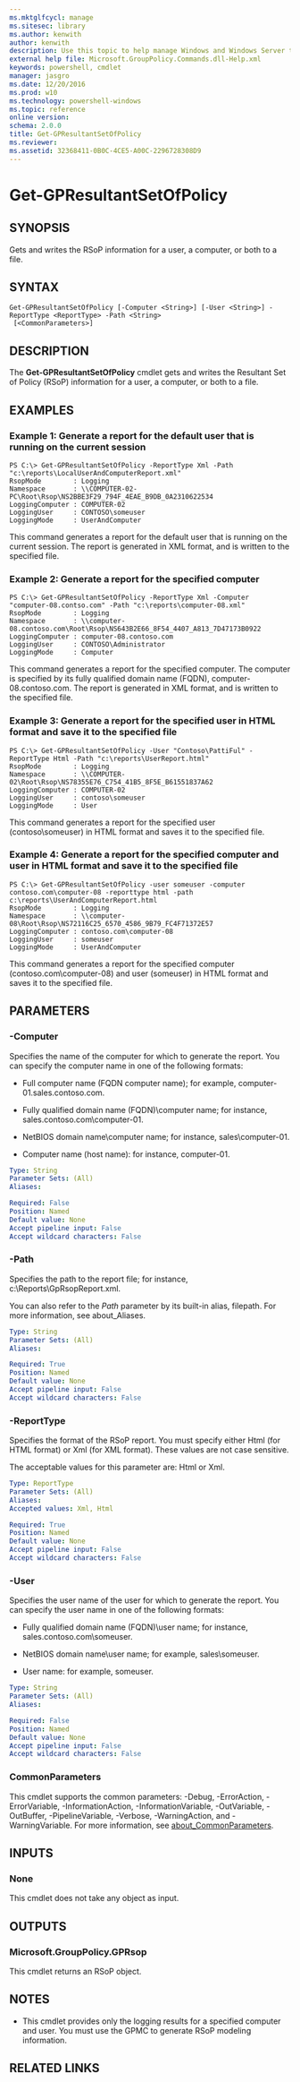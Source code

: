 ```yaml
---
ms.mktglfcycl: manage
ms.sitesec: library
ms.author: kenwith
author: kenwith
description: Use this topic to help manage Windows and Windows Server technologies with Windows PowerShell.
external help file: Microsoft.GroupPolicy.Commands.dll-Help.xml
keywords: powershell, cmdlet
manager: jasgro
ms.date: 12/20/2016
ms.prod: w10
ms.technology: powershell-windows
ms.topic: reference
online version: 
schema: 2.0.0
title: Get-GPResultantSetOfPolicy
ms.reviewer:
ms.assetid: 32368411-0B0C-4CE5-A00C-2296728308D9
---
```


# Get-GPResultantSetOfPolicy

## SYNOPSIS
Gets and writes the RSoP information for a user, a computer, or both to a file.

## SYNTAX

```
Get-GPResultantSetOfPolicy [-Computer <String>] [-User <String>] -ReportType <ReportType> -Path <String>
 [<CommonParameters>]
```

## DESCRIPTION
The **Get-GPResultantSetOfPolicy** cmdlet gets and writes the Resultant Set of Policy (RSoP) information for a user, a computer, or both to a file.

## EXAMPLES

### Example 1: Generate a report for the default user that is running on the current session
```
PS C:\> Get-GPResultantSetOfPolicy -ReportType Xml -Path "c:\reports\LocalUserAndComputerReport.xml"
RsopMode        : Logging 
Namespace       : \\COMPUTER-02-PC\Root\Rsop\NS2BBE3F29_794F_4EAE_B9DB_0A2310622534 
LoggingComputer : COMPUTER-02 
LoggingUser     : CONTOSO\someuser 
LoggingMode     : UserAndComputer
```

This command generates a report for the default user that is running on the current session.
The report is generated in XML format, and is written to the specified file.

### Example 2: Generate a report for the specified computer
```
PS C:\> Get-GPResultantSetOfPolicy -ReportType Xml -Computer "computer-08.contso.com" -Path "c:\reports\computer-08.xml"
RsopMode        : Logging 
Namespace       : \\computer-08.contoso.com\Root\Rsop\NS643B2E66_8F54_4407_A813_7D47173B0922 
LoggingComputer : computer-08.contoso.com 
LoggingUser     : CONTOSO\Administrator 
LoggingMode     : Computer
```

This command generates a report for the specified computer.
The computer is specified by its fully qualified domain name (FQDN), computer-08.contoso.com.
The report is generated in XML format, and is written to the specified file.

### Example 3: Generate a report for the specified user in HTML format and save it to the specified file
```
PS C:\> Get-GPResultantSetOfPolicy -User "Contoso\PattiFul" -ReportType Html -Path "c:\reports\UserReport.html" 
RsopMode        : Logging 
Namespace       : \\COMPUTER-02\Root\Rsop\NS78355E76_C754_41B5_8F5E_B61551837A62 
LoggingComputer : COMPUTER-02 
LoggingUser     : contoso\someuser 
LoggingMode     : User
```

This command generates a report for the specified user (contoso\someuser) in HTML format and saves it to the specified file.

### Example 4: Generate a report for the specified computer and user in HTML format and save it to the specified file
```
PS C:\> Get-GPResultantSetOfPolicy -user someuser -computer contoso.com\computer-08 -reporttype html -path c:\reports\UserAndComputerReport.html 
RsopMode        : Logging 
Namespace       : \\computer-08\Root\Rsop\NS72116C25_6570_4586_9B79_FC4F71372E57 
LoggingComputer : contoso.com\computer-08 
LoggingUser     : someuser 
LoggingMode     : UserAndComputer
```

This command generates a report for the specified computer (contoso.com\computer-08) and user (someuser) in HTML format and saves it to the specified file.

## PARAMETERS

### -Computer
Specifies the name of the computer for which to generate the report.
You can specify the computer name in one of the following formats:

- Full computer name (FQDN computer name); for example, computer-01.sales.contoso.com.

- Fully qualified domain name (FQDN)\computer name; for instance, sales.contoso.com\computer-01.

- NetBIOS domain name\computer name; for instance, sales\computer-01.

- Computer name (host name): for instance, computer-01.

```yaml
Type: String
Parameter Sets: (All)
Aliases: 

Required: False
Position: Named
Default value: None
Accept pipeline input: False
Accept wildcard characters: False
```

### -Path
Specifies the path to the report file; for instance, c:\Reports\GpRsopReport.xml.

You can also refer to the *Path* parameter by its built-in alias, filepath.
For more information, see about_Aliases.

```yaml
Type: String
Parameter Sets: (All)
Aliases: 

Required: True
Position: Named
Default value: None
Accept pipeline input: False
Accept wildcard characters: False
```

### -ReportType
Specifies the format of the RSoP report.
You must specify either Html (for HTML format) or Xml (for XML format).
These values are not case sensitive.

The acceptable values for this parameter are: Html or Xml.

```yaml
Type: ReportType
Parameter Sets: (All)
Aliases: 
Accepted values: Xml, Html

Required: True
Position: Named
Default value: None
Accept pipeline input: False
Accept wildcard characters: False
```

### -User
Specifies the user name of the user for which to generate the report.
You can specify the user name in one of the following formats:

- Fully qualified domain name (FQDN)\user name; for instance, sales.contoso.com\someuser.

- NetBIOS domain name\user name; for example, sales\someuser.

- User name: for example, someuser.

```yaml
Type: String
Parameter Sets: (All)
Aliases: 

Required: False
Position: Named
Default value: None
Accept pipeline input: False
Accept wildcard characters: False
```

### CommonParameters
This cmdlet supports the common parameters: -Debug, -ErrorAction, -ErrorVariable, -InformationAction, -InformationVariable, -OutVariable, -OutBuffer, -PipelineVariable, -Verbose, -WarningAction, and -WarningVariable. For more information, see [about_CommonParameters](http://go.microsoft.com/fwlink/?LinkID=113216).

## INPUTS

### None
This cmdlet does not take any object as input.

## OUTPUTS

### Microsoft.GroupPolicy.GPRsop
This cmdlet returns an RSoP object.

## NOTES
* This cmdlet provides only the logging results for a specified computer and user. You must use the GPMC to generate RSoP modeling information.

## RELATED LINKS
